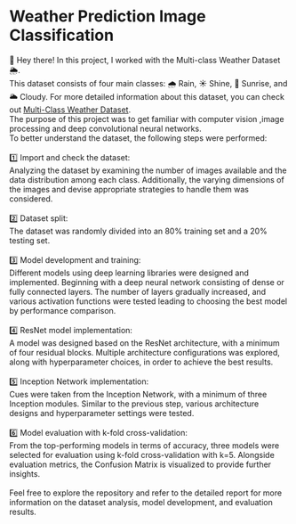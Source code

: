 # Weather Prediction Image Classification
👋 Hey there!
In this project, I worked with the Multi-class Weather Dataset 🌦️. <br />
This dataset consists of four main classes: 🌧️ Rain, ☀️ Shine, 🌅 Sunrise, and 🌥️ Cloudy. For more detailed information about this dataset, you can check out [Multi-Class Weather Dataset](https://www.kaggle.com/datasets/pratik2901/multiclass-weather-dataset).<br />
The purpose of this project was to get familiar with computer vision ,image processing and deep convolutional neural networks.<br />
To better understand the dataset, the following steps were performed: <br /> <br />
1️⃣ Import and check the dataset:</br >
Analyzing the dataset by examining the number of images available and the data distribution among each class. Additionally, the varying dimensions of the images and devise appropriate strategies to handle them was considered.<br /> <br />
2️⃣ Dataset split:</br >
The dataset was randomly divided into an 80% training set and a 20% testing set. <br /> <br />
3️⃣ Model development and training:</br >
Different models using deep learning libraries were designed and implemented. Beginning with a deep neural network consisting of dense or fully connected layers. The number of layers gradually increased, and various activation functions were tested leading to choosing the best model by performance comparison. </br > </br >
4️⃣ ResNet model implementation: </br >
A model was designed based on the ResNet architecture, with a minimum of four residual blocks. Multiple architecture configurations was explored, along with hyperparameter choices, in order to achieve the best results. </br > </br >
5️⃣ Inception Network implementation: </br >
Cues were taken from the Inception Network, with a minimum of three Inception modules. Similar to the previous step, various architecture designs and hyperparameter settings were tested. </br > </br >
6️⃣ Model evaluation with k-fold cross-validation:</br >
From the top-performing models in terms of accuracy, three models were selected for evaluation using k-fold cross-validation with k=5. Alongside evaluation metrics, the Confusion Matrix is visualized to provide further insights. </br > </br >
Feel free to explore the repository and refer to the detailed report for more information on the dataset analysis, model development, and evaluation results.











